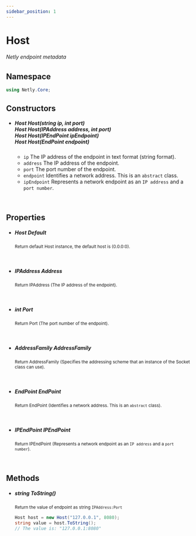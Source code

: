 ```yaml
---
sidebar_position: 1
---
```



# Host

###### Netly endpoint metadata

## Namespace
```cs
using Netly.Core;
```

## Constructors
- ##### <return>Host</return> Host(<params>string ip</params>, <params>int port</params>) <br/> <return>Host</return> Host(<params>IPAddress address</params>, <params>int port</params>) <br/> <return>Host</return> Host(<params>IPEndPoint ipEndpoint</params>) <br/> <return>Host</return> Host(<params>EndPoint endpoint</params>)
    - ``ip`` The IP address of the endpoint in text format (string format).
    - ``address`` The IP address of the endpoint.
    - ``port`` The port number of the endpoint.
    - ``endpoint`` Identifies a network address. This is an ``abstract`` class.
    - ``ipEndpoint`` Represents a network endpoint as an ``IP address`` and a ``port number``.

<br/>

## Properties
- ##### <return>Host</return> Default
  <sub>Return default Host instance, the default host is (0.0.0:0).</sub>

<br/>

- ##### <return>IPAddress</return> Address
  <sub>Return IPAddress (The IP address of the endpoint).</sub>

<br/>

- ##### <return>int</return> Port
  <sub>Return Port (The port number of the endpoint).</sub>

<br/>

- ##### <return>AddressFamily</return> AddressFamily
  <sub>Return AddressFamily (Specifies the addressing scheme that an instance of the Socket class can use).</sub>

<br/>

- ##### <return>EndPoint</return> EndPoint
  <sub>Return EndPoint (Identifies a network address. This is an ``abstract`` class).</sub>

<br/>

- ##### <return>IPEndPoint</return> IPEndPoint
  <sub>Return IPEndPoint (Represents a network endpoint as an ``IP address`` and a ``port number``).</sub>

<br/>

## Methods

- ##### <return>string</return> ToString()
  <sub>Return the value of endpoint as string ``IPAddress:Port``</sub>
  ```cs
  Host host = new Host("127.0.0.1", 8080);
  string value = host.ToString();
  // The value is: "127.0.0.1:8080"
  ```

<br/>